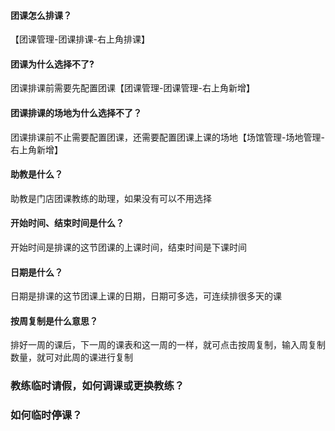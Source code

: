 #### 团课怎么排课？

【团课管理-团课排课-右上角排课】

#### 团课为什么选择不了?

团课排课前需要先配置团课【团课管理-团课管理-右上角新增】

#### 团课排课的场地为什么选择不了？

团课排课前不止需要配置团课，还需要配置团课上课的场地【场馆管理-场地管理-右上角新增】

#### 助教是什么？

助教是门店团课教练的助理，如果没有可以不用选择

#### 开始时间、结束时间是什么？

开始时间是排课的这节团课的上课时间，结束时间是下课时间

#### 日期是什么？

日期是排课的这节团课上课的日期，日期可多选，可连续排很多天的课

#### 按周复制是什么意思？

排好一周的课后，下一周的课表和这一周的一样，就可点击按周复制，输入周复制数量，就可对此周的课进行复制

### 教练临时请假，如何调课或更换教练？

### 如何临时停课？

